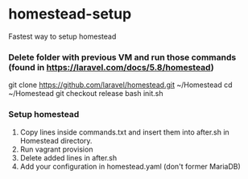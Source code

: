 # homestead-setup
Fastest way to setup homestead

### Delete folder with previous VM and run those commands (found in https://laravel.com/docs/5.8/homestead)
git clone https://github.com/laravel/homestead.git ~/Homestead
cd ~/Homestead
git checkout release
bash init.sh

### Setup homestead
1. Copy lines inside commands.txt and insert them into after.sh in Homestead directory.
2. Run vagrant provision
3. Delete added lines in after.sh
4. Add your configuration in homestead.yaml (don't former MariaDB)
